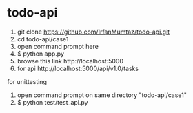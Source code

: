 # todo-api

1) git clone https://github.com/IrfanMumtaz/todo-api.git
2) cd todo-api/case1
3) open command prompt here
4) $ python app.py
5) browse this link http://localhost:5000
6) for api http://localhost:5000/api/v1.0/tasks


for unittesting
1) open command prompt on same directory "todo-api/case1"
2) $ python test/test_api.py
